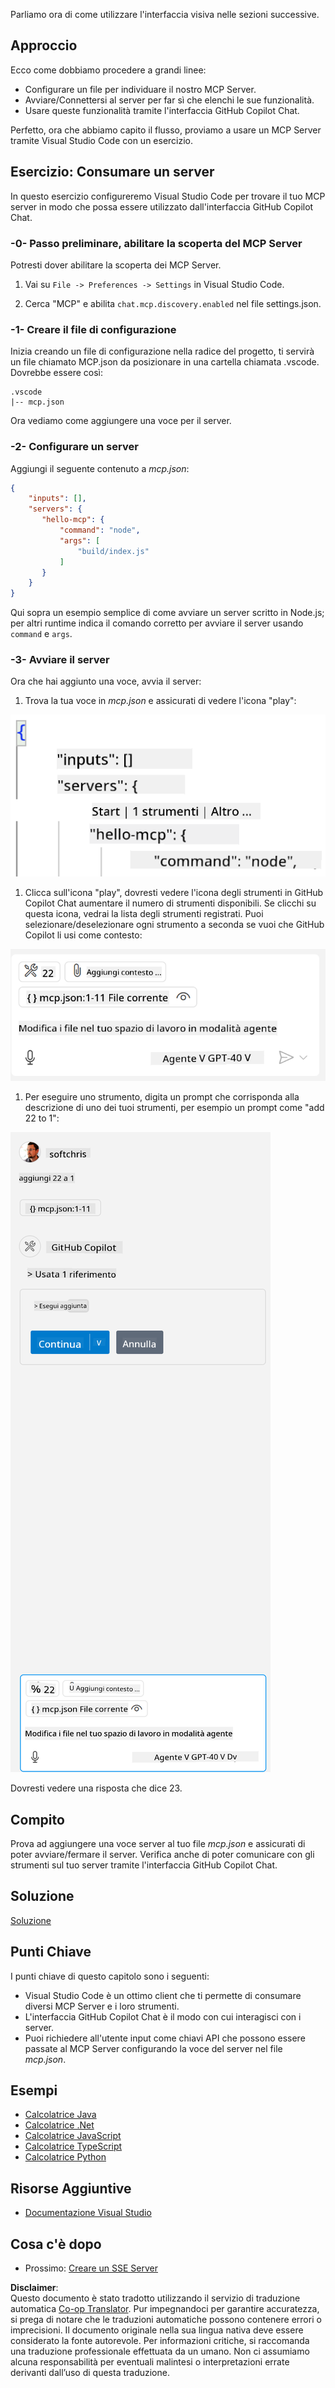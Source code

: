 <!--
CO_OP_TRANSLATOR_METADATA:
{
  "original_hash": "54e9ffc5dba01afcb8880a9949fd1881",
  "translation_date": "2025-07-13T19:28:47+00:00",
  "source_file": "03-GettingStarted/04-vscode/README.md",
  "language_code": "it"
}
-->
Parliamo ora di come utilizzare l'interfaccia visiva nelle sezioni successive.

## Approccio

Ecco come dobbiamo procedere a grandi linee:

- Configurare un file per individuare il nostro MCP Server.
- Avviare/Connettersi al server per far sì che elenchi le sue funzionalità.
- Usare queste funzionalità tramite l'interfaccia GitHub Copilot Chat.

Perfetto, ora che abbiamo capito il flusso, proviamo a usare un MCP Server tramite Visual Studio Code con un esercizio.

## Esercizio: Consumare un server

In questo esercizio configureremo Visual Studio Code per trovare il tuo MCP server in modo che possa essere utilizzato dall'interfaccia GitHub Copilot Chat.

### -0- Passo preliminare, abilitare la scoperta del MCP Server

Potresti dover abilitare la scoperta dei MCP Server.

1. Vai su `File -> Preferences -> Settings` in Visual Studio Code.

1. Cerca "MCP" e abilita `chat.mcp.discovery.enabled` nel file settings.json.

### -1- Creare il file di configurazione

Inizia creando un file di configurazione nella radice del progetto, ti servirà un file chiamato MCP.json da posizionare in una cartella chiamata .vscode. Dovrebbe essere così:

```text
.vscode
|-- mcp.json
```

Ora vediamo come aggiungere una voce per il server.

### -2- Configurare un server

Aggiungi il seguente contenuto a *mcp.json*:

```json
{
    "inputs": [],
    "servers": {
       "hello-mcp": {
           "command": "node",
           "args": [
               "build/index.js"
           ]
       }
    }
}
```

Qui sopra un esempio semplice di come avviare un server scritto in Node.js; per altri runtime indica il comando corretto per avviare il server usando `command` e `args`.

### -3- Avviare il server

Ora che hai aggiunto una voce, avvia il server:

1. Trova la tua voce in *mcp.json* e assicurati di vedere l'icona "play":

  ![Avvio del server in Visual Studio Code](../../../../translated_images/vscode-start-server.8e3c986612e3555de47e5b1e37b2f3020457eeb6a206568570fd74a17e3796ad.it.png)  

1. Clicca sull'icona "play", dovresti vedere l'icona degli strumenti in GitHub Copilot Chat aumentare il numero di strumenti disponibili. Se clicchi su questa icona, vedrai la lista degli strumenti registrati. Puoi selezionare/deselezionare ogni strumento a seconda se vuoi che GitHub Copilot li usi come contesto:

  ![Avvio del server in Visual Studio Code](../../../../translated_images/vscode-tool.0b3bbea2fb7d8c26ddf573cad15ef654e55302a323267d8ee6bd742fe7df7fed.it.png)

1. Per eseguire uno strumento, digita un prompt che corrisponda alla descrizione di uno dei tuoi strumenti, per esempio un prompt come "add 22 to 1":

  ![Esecuzione di uno strumento da GitHub Copilot](../../../../translated_images/vscode-agent.d5a0e0b897331060518fe3f13907677ef52b879db98c64d68a38338608f3751e.it.png)

  Dovresti vedere una risposta che dice 23.

## Compito

Prova ad aggiungere una voce server al tuo file *mcp.json* e assicurati di poter avviare/fermare il server. Verifica anche di poter comunicare con gli strumenti sul tuo server tramite l'interfaccia GitHub Copilot Chat.

## Soluzione

[Soluzione](./solution/README.md)

## Punti Chiave

I punti chiave di questo capitolo sono i seguenti:

- Visual Studio Code è un ottimo client che ti permette di consumare diversi MCP Server e i loro strumenti.
- L'interfaccia GitHub Copilot Chat è il modo con cui interagisci con i server.
- Puoi richiedere all'utente input come chiavi API che possono essere passate al MCP Server configurando la voce del server nel file *mcp.json*.

## Esempi

- [Calcolatrice Java](../samples/java/calculator/README.md)
- [Calcolatrice .Net](../../../../03-GettingStarted/samples/csharp)
- [Calcolatrice JavaScript](../samples/javascript/README.md)
- [Calcolatrice TypeScript](../samples/typescript/README.md)
- [Calcolatrice Python](../../../../03-GettingStarted/samples/python)

## Risorse Aggiuntive

- [Documentazione Visual Studio](https://code.visualstudio.com/docs/copilot/chat/mcp-servers)

## Cosa c'è dopo

- Prossimo: [Creare un SSE Server](../05-sse-server/README.md)

**Disclaimer**:  
Questo documento è stato tradotto utilizzando il servizio di traduzione automatica [Co-op Translator](https://github.com/Azure/co-op-translator). Pur impegnandoci per garantire accuratezza, si prega di notare che le traduzioni automatiche possono contenere errori o imprecisioni. Il documento originale nella sua lingua nativa deve essere considerato la fonte autorevole. Per informazioni critiche, si raccomanda una traduzione professionale effettuata da un umano. Non ci assumiamo alcuna responsabilità per eventuali malintesi o interpretazioni errate derivanti dall’uso di questa traduzione.